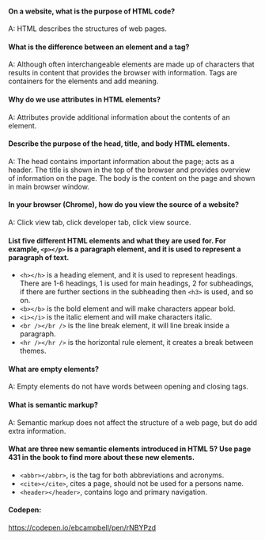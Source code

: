 #### On a website, what is the purpose of HTML code?
A: HTML describes the structures of web pages.

#### What is the difference between an element and a tag?
A: Although often interchangeable elements are made up of characters that results in content that provides the browser with information. Tags are containers for the elements and add meaning.

#### Why do we use attributes in HTML elements?
A: Attributes provide additional information about the contents of an element.

#### Describe the purpose of the head, title, and body HTML elements.
A: The head contains important information about the page; acts as a header. The title is shown in the top of the browser and provides overview of information on the page. The body is the content on the page and shown in main browser window.

#### In your browser (Chrome), how do you view the source of a website?
A: Click view tab, click developer tab, click view source.

#### List five different HTML elements and what they are used for. For example, `<p></p>` is a paragraph element, and it is used to represent a paragraph of text.
* `<h></h>` is a heading element, and it is used to represent headings. There are 1-6 headings, 1 is used for main headings, 2 for subheadings, if there are further sections in the subheading then `<h3>` is used, and so on.
* `<b></b>` is the bold element and will make characters appear bold.
* `<i></i>` is the italic element and will make characters italic.
* `<br /></br />` is the line break element, it will line break inside a paragraph.
* `<hr /></hr />` is the horizontal rule element, it creates a break between themes.

#### What are empty elements?
A: Empty elements do not have words between opening and closing tags.

#### What is semantic markup?
A: Semantic markup does not affect the structure of a web page, but do add extra information.

#### What are three new semantic elements introduced in HTML 5? Use page 431 in the book to find more about these new elements.
* `<abbr></abbr>`, is the tag for both abbreviations and acronyms.
* `<cite></cite>`, cites a page, should not be used for a persons name.
* `<header></header>`, contains logo and primary navigation.

#### Codepen:
https://codepen.io/ebcampbell/pen/rNBYPzd
